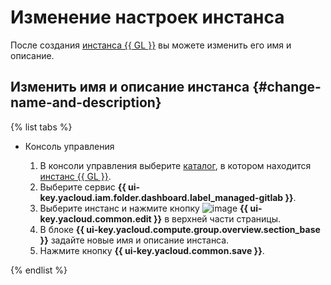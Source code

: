 # Изменение настроек инстанса

После создания [инстанса {{ GL }}](../../concepts/index.md#instance) вы можете изменить его имя и описание.

## Изменить имя и описание инстанса {#change-name-and-description}

{% list tabs %}

- Консоль управления

  1. В консоли управления выберите [каталог](../../../resource-manager/concepts/resources-hierarchy.md#folder), в котором находится [инстанс {{ GL }}](../../concepts/index.md#instance).
  1. Выберите сервис **{{ ui-key.yacloud.iam.folder.dashboard.label_managed-gitlab }}**.
  1. Выберите инстанс и нажмите кнопку ![image](../../../_assets/pencil.svg) **{{ ui-key.yacloud.common.edit }}** в верхней части страницы.
  1. В блоке **{{ ui-key.yacloud.compute.group.overview.section_base }}** задайте новые имя и описание инстанса.
  1. Нажмите кнопку **{{ ui-key.yacloud.common.save }}**.

{% endlist %}